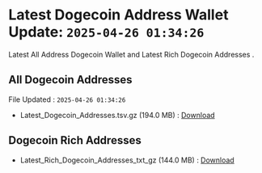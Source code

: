 # Latest Dogecoin Address Wallet Update: `2025-04-26 01:34:26`

Latest All Address Dogecoin Wallet and Latest Rich Dogecoin Addresses .

## All Dogecoin Addresses

File Updated : `2025-04-26 01:34:26`

- Latest_Dogecoin_Addresses.tsv.gz (194.0 MB) : [Download](https://github.com/Pymmdrza/Rich-Address-Wallet/releases/tag/Dogecoin)

## Dogecoin Rich Addresses

- Latest_Rich_Dogecoin_Addresses_txt_gz (144.0 MB) : [Download](https://github.com/Pymmdrza/Rich-Address-Wallet/releases/tag/Dogecoin)
